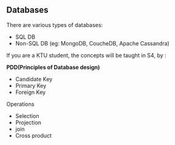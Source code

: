 ## Databases

There are various types of databases:

- SQL DB
- Non-SQL DB (eg: MongoDB, CoucheDB, Apache Cassandra)

If you are a KTU student, the concepts will be taught in S4, by :

**PDD(Principles of Database design)**

- Candidate Key
- Primary Key
- Foreign Key

Operations

- Selection
- Projection
- join
- Cross product

